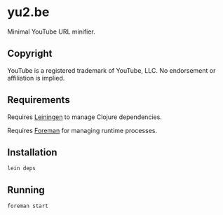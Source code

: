 # yu2.be

Minimal YouTube URL minifier.

## Copyright

YouTube is a registered trademark of YouTube, LLC.  No endorsement or affiliation is implied.

## Requirements

Requires [Leiningen](https://github.com/technomancy/leiningen) to manage Clojure dependencies.

Requires [Foreman](https://github.com/ddollar/foreman) for managing runtime processes.

## Installation

```shell
lein deps
```

## Running

```shell
foreman start
```
